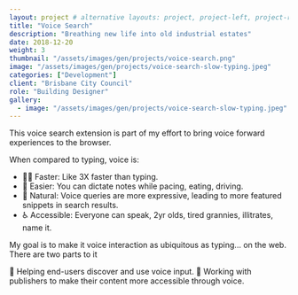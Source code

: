 ```yaml
---
layout: project # alternative layouts: project, project-left, project-right, project-top
title: "Voice Search"
description: "Breathing new life into old industrial estates"
date: 2018-12-20
weight: 3
thumbnail: "/assets/images/gen/projects/voice-search.png"
image: "/assets/images/gen/projects/voice-search-slow-typing.jpeg"
categories: ["Development"]
client: "Brisbane City Council"
role: "Building Designer"
gallery:
  - image: "/assets/images/gen/projects/voice-search-slow-typing.jpeg"
---
```


This voice search extension is part of my effort to bring voice forward experiences to the browser.

When compared to typing, voice is:

* 🏃‍♀️ Faster: Like 3X faster than typing.
* 🍹 Easier: You can dictate notes while pacing, eating, driving.
* 👶 Natural: Voice queries are more expressive, leading to more featured snippets in search results.
* ♿ Accessible: Everyone can speak, 2yr olds, tired grannies, illitrates, name it.

My goal is to make it voice interaction as ubiquitous as typing... on the web. There are two parts to it

👥 Helping end-users discover and use voice input.
🏢 Working with publishers to make their content more accessible through voice.
